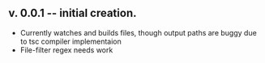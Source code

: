 v. 0.0.1 -- initial creation.  
----------
- Currently watches and builds files, though output paths are buggy due to tsc compiler implementaion
- File-filter regex needs work